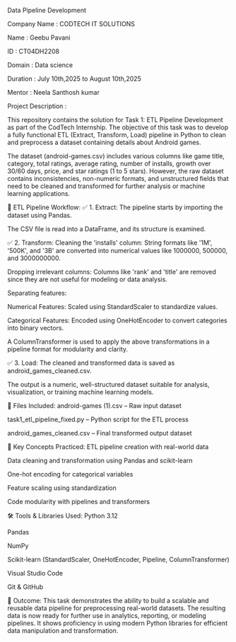 Data Pipeline Development

Company Name : CODTECH IT SOLUTIONS

Name : Geebu Pavani

ID : CT04DH2208

Domain : Data science

Duration : July 10th,2025 to August 10th,2025

Mentor : Neela Santhosh kumar

Project Description :

This repository contains the solution for Task 1: ETL Pipeline Development as part of the CodTech Internship. The objective of this task was to develop a fully functional ETL (Extract, Transform, Load) pipeline in Python to clean and preprocess a dataset containing details about Android games.

The dataset (android-games.csv) includes various columns like game title, category, total ratings, average rating, number of installs, growth over 30/60 days, price, and star ratings (1 to 5 stars). However, the raw dataset contains inconsistencies, non-numeric formats, and unstructured fields that need to be cleaned and transformed for further analysis or machine learning applications.

🔧 ETL Pipeline Workflow:
✅ 1. Extract:
The pipeline starts by importing the dataset using Pandas.

The CSV file is read into a DataFrame, and its structure is examined.

✅ 2. Transform:
Cleaning the 'installs' column: String formats like '1M', '500K', and '3B' are converted into numerical values like 1000000, 500000, and 3000000000.

Dropping irrelevant columns: Columns like 'rank' and 'title' are removed since they are not useful for modeling or data analysis.

Separating features:

Numerical Features: Scaled using StandardScaler to standardize values.

Categorical Features: Encoded using OneHotEncoder to convert categories into binary vectors.

A ColumnTransformer is used to apply the above transformations in a pipeline format for modularity and clarity.

✅ 3. Load:
The cleaned and transformed data is saved as android_games_cleaned.csv.

The output is a numeric, well-structured dataset suitable for analysis, visualization, or training machine learning models.

📂 Files Included:
android-games (1).csv – Raw input dataset

task1_etl_pipeline_fixed.py – Python script for the ETL process

android_games_cleaned.csv – Final transformed output dataset

🧠 Key Concepts Practiced:
ETL pipeline creation with real-world data

Data cleaning and transformation using Pandas and scikit-learn

One-hot encoding for categorical variables

Feature scaling using standardization

Code modularity with pipelines and transformers

🛠 Tools & Libraries Used:
Python 3.12

Pandas

NumPy

Scikit-learn (StandardScaler, OneHotEncoder, Pipeline, ColumnTransformer)

Visual Studio Code

Git & GitHub

🚀 Outcome:
This task demonstrates the ability to build a scalable and reusable data pipeline for preprocessing real-world datasets. The resulting data is now ready for further use in analytics, reporting, or modeling pipelines. It shows proficiency in using modern Python libraries for efficient data manipulation and transformation.
